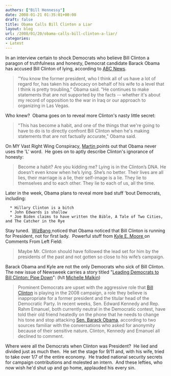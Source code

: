 ```yaml
---
authors: ["Bill Hennessy"]
date: 2008-01-21 01:35:01+00:00
draft: false
title: Obama Calls Bill Clinton a Liar
layout: blog
url: /2008/01/20/obama-calls-bill-clinton-a-liar/
categories:
- Latest
---
```


In an interview certain to shock Democrats who believe Bill Clinton a paragon of truthfulness and honesty, Democrat candidate Barack Obama has accused Bill Clinton of lying, according to [ABC News](https://abcnews.go.com/GMA/story?id=4162996&page=1).


> "You know the former president, who I think all of us have a lot of regard for, has taken his advocacy on behalf of his wife to a level that I think is pretty troubling," Obama said. "He continues to make statements that are not supported by the facts -- whether it's about my record of opposition to the war in Iraq or our approach to organizing in Las Vegas.


Who knew?  Obama goes on to reveal more Clinton's nasty little secret:


> "This has become a habit, and one of the things that we're going to have to do is to directly confront Bill Clinton when he's making statements that are not factually accurate," Obama said.


On MY Vast Right Wing Conspiracy, [Martin ](https://bamapachyderm.com/archives/2008/01/20/their-race-is-more-fun-than-ours/)points out that Obama never uses the 'L' word.  He goes on to aptly describe Clinton's ignorance of honesty:


> Become a habit? Are you kidding me? Lying is in the Clinton’s DNA. He doesn’t even know when he’s lying. She’s no better. Their lives are all lies, their marriage is a lie, their self-image is a lie. They lie to themselves and to each other. They lie to each of us, all the time.


Later in the week, Obama plans to reveal more bad stuff 'bout Democrats, including:



	  * Hillary Clinton is a bitch
	  * John Edwards is shallow
	  * Joe Biden claims to have written the Bible, A Tale of Two Cities, and The Catcher in the Rye

Stay tuned.  [WizBang ](https://wizbangblog.com/content/2008/01/20/barack-obama-finally-acknowledges-what-republicans-have-always-known-about-the-clintons.php)noticed that Obama noticed that Bill Clinton is running for President, not for first lady.  Powerful stuff from [Kyle E. Moore ](https://commentsfromleftfield.com/2008/01/bill-clinton-go-the-fuck-home)on Comments From Left Field:


> Maybe Mr. Clinton should have followed the lead set for him by the presidents of the past and not gotten so close to his wife’s campaign.


Barack Obama and Kyle are not the only Democrats who sick of Bill Clinton.  The new issue of Newsweek carries a story titled "[Leading Democrats to Bill Clinton: Pipe Down](https://www.newsweek.com/id/96385)": (h/t [Michelle Malkin](https://michellemalkin.com/2008/01/19/dems-to-bill-clinton-shut-up/))


> Prominent Democrats are upset with the aggressive role that [Bill Clinton](https://www.newsweek.com/related.aspx?subject=Bill+Clinton) is playing in the 2008 campaign, a role they believe is inappropriate for a former president and the titular head of the Democratic Party. In recent weeks, Sen. Edward Kennedy and Rep. Rahm Emanuel, both currently neutral in the Democratic contest, have told their old friend heatedly on the phone that he needs to change his tone and stop attacking [Sen. Barack Obama](https://www.newsweek.com/related.aspx?subject=Barack+Obama), according to two sources familiar with the conversations who asked for anonymity because of their sensitive nature. Clinton, Kennedy and Emanuel all declined to comment.


Where were all the Democrats when Clinton was President?  He lied and divided just as much then.  He set the stage for 9/11 and, with his wife, tried to take over 1/7 of the entire economy.  He traded national security secrets for campaign contributions and molested an intern.  And these lefties, who now wish he'd shut up and go home, applauded his every sin. 
